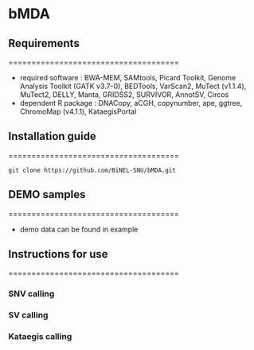 bMDA
=====================================
## Requirements
=====================================
- required software : BWA-MEM, SAMtools, Picard Toolkit, Genome Analysis Toolkit (GATK v3.7-0), BEDTools, VarScan2, MuTect (v1.1.4), MuTect2, DELLY, Manta, GRIDSS2, SURVIVOR, AnnotSV, Circos
- dependent R package : DNACopy, aCGH, copynumber, ape, ggtree, ChromoMap (v4.1.1), KataegisPortal

## Installation guide
=====================================
```shell
git clone https://github.com/BiNEL-SNU/bMDA.git
```

## DEMO samples
=====================================
- demo data can be found in example

## Instructions for use
=====================================
### SNV calling


### SV calling


### Kataegis calling

